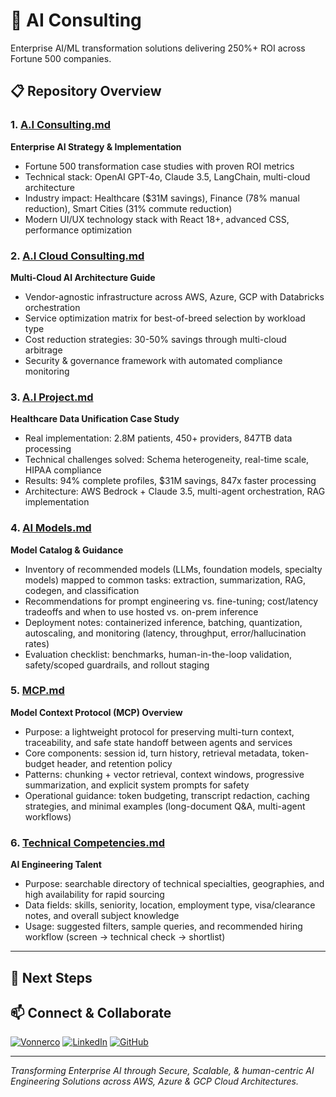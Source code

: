 # 🚀 AI Consulting 

Enterprise AI/ML transformation solutions delivering 250%+ ROI across Fortune 500 companies.

## 📋 Repository Overview

### 1. [A.I Consulting.md](./A.I%20Consulting.md)
**Enterprise AI Strategy & Implementation**
- Fortune 500 transformation case studies with proven ROI metrics
- Technical stack: OpenAI GPT-4o, Claude 3.5, LangChain, multi-cloud architecture
- Industry impact: Healthcare ($31M savings), Finance (78% manual reduction), Smart Cities (31% commute reduction)
- Modern UI/UX technology stack with React 18+, advanced CSS, performance optimization

### 2. [A.I Cloud Consulting.md](./A.I%20Cloud%20Consulting.md)
**Multi-Cloud AI Architecture Guide**
- Vendor-agnostic infrastructure across AWS, Azure, GCP with Databricks orchestration
- Service optimization matrix for best-of-breed selection by workload type
- Cost reduction strategies: 30-50% savings through multi-cloud arbitrage
- Security & governance framework with automated compliance monitoring

### 3. [A.I Project.md](./A.I%20Project.md)
**Healthcare Data Unification Case Study**
- Real implementation: 2.8M patients, 450+ providers, 847TB data processing
- Technical challenges solved: Schema heterogeneity, real-time scale, HIPAA compliance
- Results: 94% complete profiles, $31M savings, 847x faster processing
- Architecture: AWS Bedrock + Claude 3.5, multi-agent orchestration, RAG implementation

### 4. [AI Models.md](./AI%20Models.md)
**Model Catalog & Guidance**
- Inventory of recommended models (LLMs, foundation models, specialty models) mapped to common tasks: extraction, summarization, RAG, codegen, and classification
- Recommendations for prompt engineering vs. fine-tuning; cost/latency tradeoffs and when to use hosted vs. on-prem inference
- Deployment notes: containerized inference, batching, quantization, autoscaling, and monitoring (latency, throughput, error/hallucination rates)
- Evaluation checklist: benchmarks, human-in-the-loop validation, safety/scoped guardrails, and rollout staging

### 5. [MCP.md](./MCP.md)
**Model Context Protocol (MCP) Overview**
- Purpose: a lightweight protocol for preserving multi-turn context, traceability, and safe state handoff between agents and services
- Core components: session id, turn history, retrieval metadata, token-budget header, and retention policy
- Patterns: chunking + vector retrieval, context windows, progressive summarization, and explicit system prompts for safety
- Operational guidance: token budgeting, transcript redaction, caching strategies, and minimal examples (long-document Q&A, multi-agent workflows)

### 6. [Technical Competencies.md](./Technical%20Competencies.md)
**AI Engineering Talent**
- Purpose: searchable directory of technical specialties, geographies, and high availability for rapid sourcing
- Data fields: skills, seniority, location, employment type, visa/clearance notes, and overall subject knowledge
- Usage: suggested filters, sample queries, and recommended hiring workflow (screen → technical check → shortlist)


---
## 🎯 Next Steps

## 📫 Connect & Collaborate

[![Vonnerco](https://img.shields.io/badge/Vonnerco-AI%20Consulting-FF6B6B?style=for-the-badge&logo=robot&logoColor=white)](https://www.vonnerco.com/)
[![LinkedIn](https://img.shields.io/badge/LinkedIn-Profile-0077B5?style=for-the-badge&logo=linkedin&logoColor=white)](https://linkedin.com)
[![GitHub](https://img.shields.io/badge/GitHub-Portfolio-181717?style=for-the-badge&logo=github&logoColor=white)](https://github.com/vonnerco/A.I-Consulting)

---

*Transforming Enterprise AI through Secure, Scalable, & human-centric AI Engineering Solutions across AWS, Azure & GCP Cloud Architectures.*
